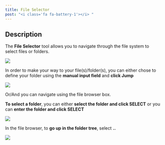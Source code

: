 ```yaml
---
title: File Selector 
post: "<i class='fa fa-battery-1'></i> "
---
```


## Description

The **File Selector** tool allows you to navigate through the file system to select files or folders.

<img src='/tutorial/notebooks/file_selector/images/file_selector.png' />
 
In order to make your way to your file(s)/folder(s), you can either chose to define your folder using the 
 **manual input field** and **click Jump** 

<img src='/tutorial/notebooks/file_selector/images/selection_of_files.gif' /> 
 
 Or/And you can navigate using the file browser box. 
 
 **To select a folder**, you can either **select the folder and click SELECT** or you can 
 **enter the folder and click SELECT**
 
 <img src='/tutorial/notebooks/file_selector/images/select_folder.gif' />
 
 In the file browser, to **go up in the folder tree**, select **..**
 
 <img src='/tutorial/notebooks/file_selector/images/move_up_the_tree.gif' />
 

